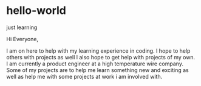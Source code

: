 # hello-world
just learning 


 Hi Everyone,
 
  I am on here to help with my learning experience in coding. 
  I hope to help others with projects as well
  I also hope to get help with projects of my own.
  I am currently a product engineer at a high temperature wire company.
  Some of my projects are to help me learn something new and exciting as well as help me with some projects at work i am involved with.
